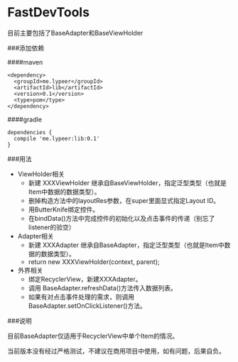# FastDevTools
目前主要包括了BaseAdapter和BaseViewHolder

###添加依赖

####maven
```code
<dependency>
  <groupId>me.lypeer</groupId>
  <artifactId>lib</artifactId>
  <version>0.1</version>
  <type>pom</type>
</dependency>
```
####gradle
```code
dependencies {
  compile 'me.lypeer:lib:0.1'
}
```
###用法

 - ViewHolder相关
	 -	新建 XXXViewHolder 继承自BaseViewHolder，指定泛型类型（也就是Item中数据的数据类型）。
	 -	删掉构造方法中的layoutRes参数，在super里面显式指定Layout ID。
	 -	用ButterKnife绑定控件。
	 -	在bindData()方法中完成控件的初始化以及点击事件的传递（别忘了listener的验空）
 - Adapter相关
	-	新建 XXXAdapter 继承自BaseAdapter，指定泛型类型（也就是Item中数据的数据类型）。
	-	return new XXXViewHolder(context, parent);
 - 外界相关
 	-	绑定RecyclerView，新建XXXAdapter。
 	-	调用 BaseAdapter.refreshData()方法传入数据列表。
 	-	如果有对点击事件处理的需求，则调用BaseAdapter.setOnClickListener()方法。

###说明

目前BaseAdapter仅适用于RecyclerView中单个Item的情况。

当前版本没有经过严格测试，不建议在商用项目中使用，如有问题，后果自负。
